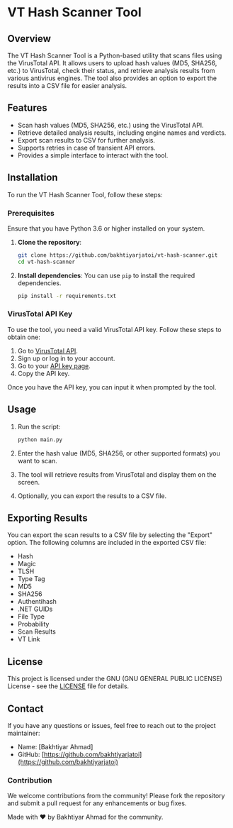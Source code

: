 # VT Hash Scanner Tool

## Overview

The VT Hash Scanner Tool is a Python-based utility that scans files using the VirusTotal API. It allows users to upload hash values (MD5, SHA256, etc.) to VirusTotal, check their status, and retrieve analysis results from various antivirus engines. The tool also provides an option to export the results into a CSV file for easier analysis.

## Features

- Scan hash values (MD5, SHA256, etc.) using the VirusTotal API.
- Retrieve detailed analysis results, including engine names and verdicts.
- Export scan results to CSV for further analysis.
- Supports retries in case of transient API errors.
- Provides a simple interface to interact with the tool.

## Installation

To run the VT Hash Scanner Tool, follow these steps:

### Prerequisites

Ensure that you have Python 3.6 or higher installed on your system.

1. **Clone the repository**:
   ```bash
   git clone https://github.com/bakhtiyarjatoi/vt-hash-scanner.git
   cd vt-hash-scanner
   ```

2. **Install dependencies**:
   You can use `pip` to install the required dependencies.
   ```bash
   pip install -r requirements.txt
   ```

### VirusTotal API Key

To use the tool, you need a valid VirusTotal API key. Follow these steps to obtain one:

1. Go to [VirusTotal API](https://www.virustotal.com/gui/home/upload).
2. Sign up or log in to your account.
3. Go to your [API key page](https://www.virustotal.com/ui/user/settings).
4. Copy the API key.

Once you have the API key, you can input it when prompted by the tool.

## Usage

1. Run the script:
   ```bash
   python main.py
   ```

2. Enter the hash value (MD5, SHA256, or other supported formats) you want to scan.
3. The tool will retrieve results from VirusTotal and display them on the screen.
4. Optionally, you can export the results to a CSV file.


## Exporting Results

You can export the scan results to a CSV file by selecting the "Export" option. The following columns are included in the exported CSV file:

- Hash
- Magic
- TLSH
- Type Tag
- MD5
- SHA256
- Authentihash
- .NET GUIDs
- File Type
- Probability
- Scan Results
- VT Link

## License

This project is licensed under the GNU (GNU GENERAL PUBLIC LICENSE) License - see the [LICENSE](LICENSE) file for details.

## Contact

If you have any questions or issues, feel free to reach out to the project maintainer:

- Name: [Bakhtiyar Ahmad]
- GitHub: [https://github.com/bakhtiyarjatoi](https://github.com/bakhtiyarjatoi)

### Contribution
We welcome contributions from the community! Please fork the repository and submit a pull request for any enhancements or bug fixes.

Made with ❤️ by Bakhtiyar Ahmad for the community.